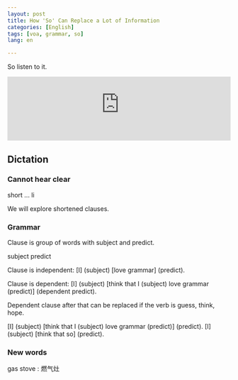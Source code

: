 ```yaml
---
layout: post
title: How 'So' Can Replace a Lot of Information
categories: [English]
tags: [voa, grammar, so]
lang: en

---
```

So listen to it.
<iframe src="https://learningenglish.voanews.com/embed/player/0/5980925.html?type=audio" frameborder="0" scrolling="no" width="100%" height="144" allowfullscreen></iframe>

## Dictation


### Cannot hear clear
short ... li

We will explore shortened clauses. 

### Grammar
Clause is group of words with subject and predict.

subject predict

Clause is independent: [I] (subject) [love grammar] (predict).
 
Clause is dependent: [I] (subject) [think that I (subject) love grammar (predict)] (dependent predict). 


Dependent clause after that can be replaced if the verb is guess, think, hope.

[I] (subject) [think that I (subject) love grammar (predict)] (predict). 
[I] (subject) [think that so] (predict). 

 
### New words
gas stove : 燃气灶 